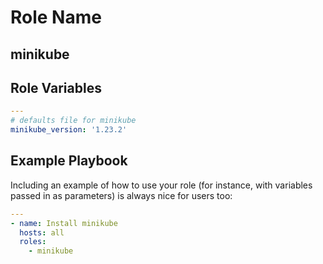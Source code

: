 Role Name
=========
## minikube

Role Variables
--------------
```yml
---
# defaults file for minikube
minikube_version: '1.23.2'
```

Example Playbook
----------------

Including an example of how to use your role (for instance, with variables passed in as parameters) is always nice for users too:
```yml
---
- name: Install minikube
  hosts: all
  roles:
    - minikube
```
